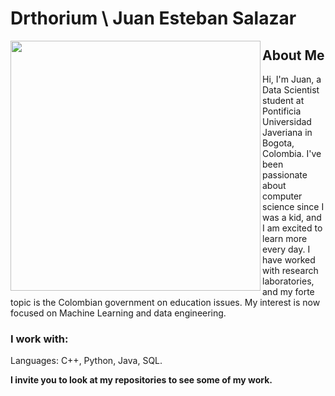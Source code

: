 # Drthorium \ Juan Esteban Salazar
<picture><img align = "left" src = "https://user-images.githubusercontent.com/119984041/206071112-7d9bd7d1-211f-43de-aa54-452aca26b418.png" width = 400px></picture>
## About Me
Hi, I'm Juan, a Data Scientist student at Pontificia Universidad Javeriana in Bogota, Colombia. I've been passionate about computer science since I was a kid, and I am excited to learn more every day. I have worked with research laboratories, and my forte topic is the Colombian government on education issues. My interest is now focused on Machine Learning and data engineering.

### I work with:

Languages: C++, Python, Java, SQL.

**I invite you to look at my repositories to see some of my work.**


